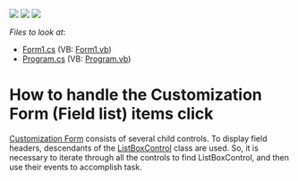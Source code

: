 <!-- default badges list -->
![](https://img.shields.io/endpoint?url=https://codecentral.devexpress.com/api/v1/VersionRange/128582008/13.1.4%2B)
[![](https://img.shields.io/badge/Open_in_DevExpress_Support_Center-FF7200?style=flat-square&logo=DevExpress&logoColor=white)](https://supportcenter.devexpress.com/ticket/details/E2678)
[![](https://img.shields.io/badge/📖_How_to_use_DevExpress_Examples-e9f6fc?style=flat-square)](https://docs.devexpress.com/GeneralInformation/403183)
<!-- default badges end -->
<!-- default file list -->
*Files to look at*:

* [Form1.cs](./CS/WindowsApplication53/Form1.cs) (VB: [Form1.vb](./VB/WindowsApplication53/Form1.vb))
* [Program.cs](./CS/WindowsApplication53/Program.cs) (VB: [Program.vb](./VB/WindowsApplication53/Program.vb))
<!-- default file list end -->
# How to handle the Customization Form (Field list) items click


<p><a href="http://documentation.devexpress.com/#WindowsForms/CustomDocument1927">Customization Form</a> consists of several child controls. To display field headers, descendants of the <a href="http://documentation.devexpress.com/#WindowsForms/clsDevExpressXtraEditorsListBoxControltopic">ListBoxControl</a> class are used. So, it is necessary to iterate through all the controls to find ListBoxControl, and then use their events to accomplish task.</p>

<br/>



